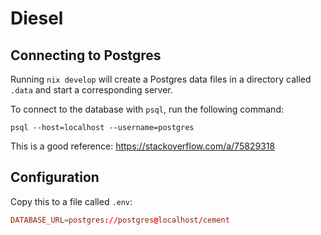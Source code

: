 # Diesel

## Connecting to Postgres

Running `nix develop` will create a Postgres data files in a directory called
`.data` and start a corresponding server.

To connect to the database with `psql`, run the following command:
```shell
psql --host=localhost --username=postgres
```

This is a good reference: https://stackoverflow.com/a/75829318

## Configuration

Copy this to a file called `.env`:
```conf
DATABASE_URL=postgres://postgres@localhost/cement
```
